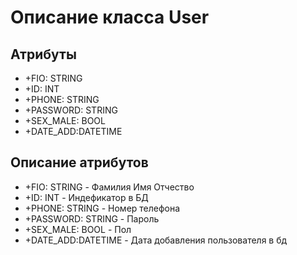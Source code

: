 # Описание класса User
    


## Атрибуты

- +FIO:   STRING
- +ID: INT
- +PHONE: STRING
- +PASSWORD: STRING
- +SEX_MALE: BOOL
- +DATE_ADD:DATETIME

## Описание атрибутов

- +FIO:   STRING - Фамилия Имя Отчество
- +ID: INT - Индефикатор в БД
- +PHONE: STRING - Номер телефона
- +PASSWORD: STRING - Пароль
- +SEX_MALE: BOOL - Пол 
- +DATE_ADD:DATETIME - Дата добавления пользователя в бд
